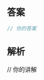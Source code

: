 <!--
小贴士：

🎉 恭喜你成功解决了挑战，很高兴看到你愿意分享你的答案！

为避免重复的答案，你可以为其点赞，或者在 Issue 下追加你的想法和评论。如果您认为自己有不同的答案，更高明，欢迎新开 Issue 进行讨论并分享你的解题思路！

谢谢！
-->


## 答案

```js
// 你的答案
```

## 解析

// 你的讲解
